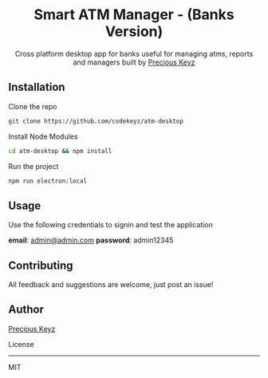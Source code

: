 <p align="center">
  <h1 align="center">Smart ATM Manager - (Banks Version)</h1>
  <p align="center">Cross platform desktop app for banks useful for managing atms, reports and managers built by
<a href="https://codekeyz.netlify.com">Precious Keyz</a></p>
</p>
 
## Installation

Clone the repo

```bash
git clone https://github.com/codekeyz/atm-desktop
```

Install Node Modules

```bash
cd atm-desktop && npm install
```

Run the project

```bash
npm run electron:local
```

## Usage

Use the following credentials to signin and test the application

__email__: admin@admin.com
__password__:  admin12345


## Contributing

All feedback and suggestions are welcome, just post an issue!

## Author

[Precious Keyz](https://codekeyz.netlify.com/)

License

---

MIT
